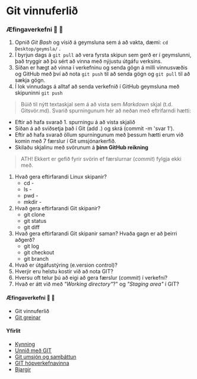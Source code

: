 # Git vinnuferlið

### Æfingaverkefni :running: :running:

1. Opnið *Git Bash* og vísið á geymsluna sem á að vakta, dæmi:  ```cd Desktop/geymsla/``` . 
2. Í byrjun dags á ```git pull``` að vera fyrsta skipun sem gerð er í geymslunni, það tryggir að þú sért að vinna með nýjustu útgáfu verksins. 
3. Síðan er hægt að vinna í verkefninu og senda gögn á milli vinnusvæðis og GitHub með því að nota  ```git push``` til að senda gögn og ```git pull```  til að sækja gögn. 
4. Í lok vinnudags á alltaf að senda verkefnið í GitHub geymsluna með skipuninni ```git push``` 

> Búið til nýtt textaskjal sem á að vista sem *Markdown* skjal (t.d. Gitsvör.md). Svarið spurningunum hér að neðan með eftrifarndi hætti:

* Eftir að hafa svarað 1. spurningu á að vista skjalið
* Síðan á að sviðsetja það í Git (add .) og skrá (commit -m 'svar 1'). 
* Eftir að hafa svarað öllum spurningunum með þessum hætti erum við komin með 7 færslur í Git umsjónarkerfið. 
* Skilaðu skjalinu með svörunum á **þinn GitHub reikning**

> ATH! Ekkert er gefið fyrir svörin ef færslurnar (*commit*) fylgja ekki með.

1. Hvað gera eftirfarandi Linux skipanir?
	* cd -
	* ls -
	* pwd -
	* mkdir -
2. Hvað gera eftirfarandi Git skipanir?
	* git clone
	* git status
	* git diff
3. Hvað gera eftirfarandi Git skipanir saman? Hvaða gagn er að þeirri aðgerð?
	* git log
	* git checkout
	* git branch
4. 	Hvað er útgáfustýring (e.version control)? 
5.	Hverjir eru helstu kostir við að nota GIT?
6.	Hversu oft telur þú að eigi að gera færslur (*commit*) í verkefni?
7.	Hvað er átt við með *"Working directory"*?" og *"Staging area"* í GIT?

#### Æfingaverkefni :running: :running:
* Git vinnuferlið
* [Git greinar](Greinar.md)

#### Yfirlit
* [Kynning](README.md)
* [Unnið með GIT](Git.md)
* [Git umsjón og samþáttun](Umsjón.md)
* [GIT hópverkefnavinna](Hópverkefnavinna.md)
* [Bjargir](Bjargir.md)
